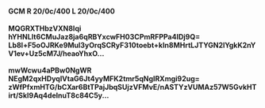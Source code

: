 #### GCM R 20/0c/400 L 20/0c/400
**MQGRXTHbzVXN8lqi**<br/>**hYHNLIt6CMuJaz8ja6qRBYxcwFH03CPmRFPPa4IDj9Q=**<br/>**Lb8l+F5oOJRKe9Mul3yOrqSCRyF310toebt+kIn8MHrtLJTYGN2lYgkK2nYV1ev+Uz5cM7J/heaoYhxO...**<br/><br/>
**mwWcwu4aPBw0NgWR**<br/>**NEgM2qxHDyqIVtaG6Jt4yyMFK2tmr5qNglRXmgi92ug=**<br/>**zWfPfxmHTG/bCXar6BtTPajJbqSUjzVFMvE/nASTYzVUMAz57W5GvkHTirt/SkI9Aq4delnuT8c84C5y...**